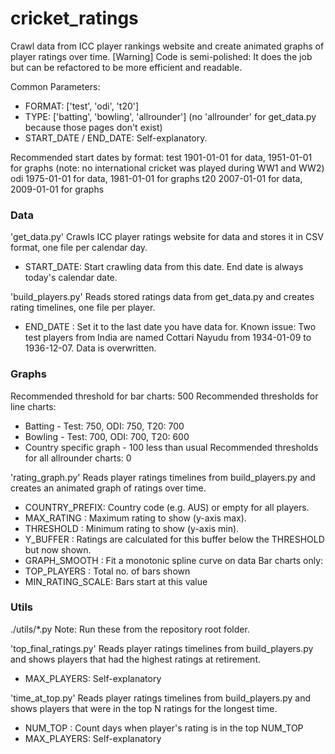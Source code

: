 # cricket_ratings
Crawl data from ICC player rankings website and create animated graphs of player ratings over time.
[Warning] Code is semi-polished: It does the job but can be refactored to be more efficient and readable.

Common Parameters:
+ FORMAT: ['test', 'odi', 't20']
+ TYPE: ['batting', 'bowling', 'allrounder'] (no 'allrounder' for get_data.py because those pages don't exist)
+ START_DATE / END_DATE: Self-explanatory.

Recommended start dates by format:
test 1901-01-01 for data, 1951-01-01 for graphs (note: no international cricket was played during WW1 and WW2)
odi  1975-01-01 for data, 1981-01-01 for graphs
t20  2007-01-01 for data, 2009-01-01 for graphs

### Data ###

'get_data.py'
Crawls ICC player ratings website for data and stores it in CSV format, one file per calendar day.
+ START_DATE: Start crawling data from this date. End date is always today's calendar date.

'build_players.py'
Reads stored ratings data from get_data.py and creates rating timelines, one file per player.
+ END_DATE  : Set it to the last date you have data for.
Known issue: Two test players from India are named Cottari Nayudu from 1934-01-09 to 1936-12-07. Data is overwritten.

### Graphs ###
Recommended threshold for bar charts: 500
Recommended thresholds for line charts:
+ Batting - Test: 750, ODI: 750, T20: 700
+ Bowling - Test: 700, ODI: 700, T20: 600
+ Country specific graph - 100 less than usual
Recommended thresholds for all allrounder charts: 0

'rating_graph.py'
Reads player ratings timelines from build_players.py and creates an animated graph of ratings over time.
+ COUNTRY_PREFIX: Country code (e.g. AUS) or empty for all players.
+ MAX_RATING    : Maximum rating to show (y-axis max).
+ THRESHOLD     : Minimum rating to show (y-axis min).
+ Y_BUFFER      : Ratings are calculated for this buffer below the THRESHOLD but now shown.
+ GRAPH_SMOOTH  : Fit a monotonic spline curve on data
Bar charts only:
+ TOP_PLAYERS     : Total no. of bars shown
+ MIN_RATING_SCALE: Bars start at this value

### Utils ###
./utils/*.py
Note: Run these from the repository root folder.

'top_final_ratings.py'
Reads player ratings timelines from build_players.py and shows players that had the highest ratings at retirement.
+ MAX_PLAYERS: Self-explanatory

'time_at_top.py'
Reads player ratings timelines from build_players.py and shows players that were in the top N ratings for the longest time.
+ NUM_TOP    : Count days when player's rating is in the top NUM_TOP
+ MAX_PLAYERS: Self-explanatory
